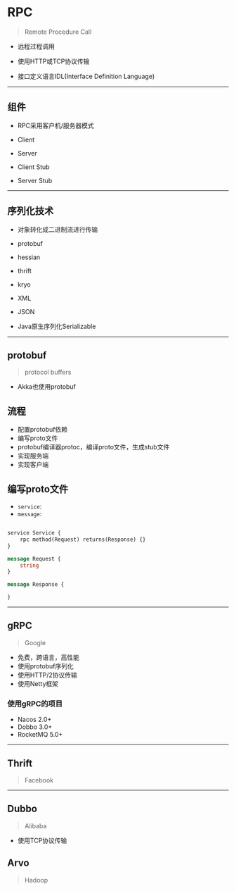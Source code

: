 # RPC
> Remote Procedure Call
- 远程过程调用

- 使用HTTP或TCP协议传输

- 接口定义语言IDL(Interface Definition Language)

---
## 组件
- RPC采用客户机/服务器模式

- Client
- Server
- Client Stub
- Server Stub


---
## 序列化技术
- 对象转化成二进制流进行传输

- protobuf
- hessian
- thrift
- kryo

- XML
- JSON

- Java原生序列化Serializable



---
## protobuf
> protocol buffers

- Akka也使用protobuf


## 流程
- 配置protobuf依赖
- 编写proto文件
- protobuf编译器protoc，编译proto文件，生成stub文件
- 实现服务端
- 实现客户端

## 编写proto文件

- `service`:
- `message`:


```proto

service Service {
    rpc method(Request) returns(Response) {}
}

message Request {
    string
}

message Response {

}

```

---
## gRPC
> Google

- 免费，跨语言，高性能
- 使用protobuf序列化
- 使用HTTP/2协议传输
- 使用Netty框架


### 使用gRPC的项目
- Nacos 2.0+
- Dobbo 3.0+
- RocketMQ 5.0+

---
## Thrift
> Facebook

---
## Dubbo
> Alibaba
- 使用TCP协议传输



## Arvo
> Hadoop